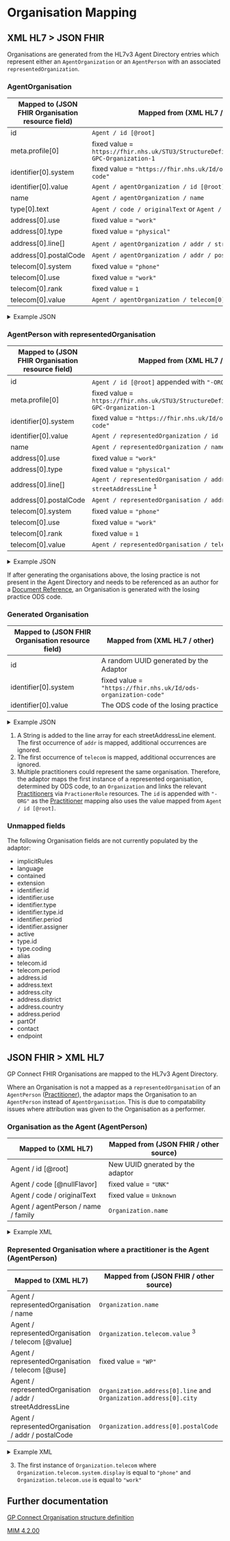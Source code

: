 # Organisation Mapping

## XML HL7 > JSON FHIR

Organisations are generated from the HL7v3 Agent Directory entries which represent either an `AgentOrganization`
or an `AgentPerson` with an associated `representedOrganization`.

### AgentOrganisation
| Mapped to (JSON FHIR Organisation resource field) | Mapped from (XML HL7 / other)                                                               |
|---------------------------------------------------|---------------------------------------------------------------------------------------------|
| id                                                | `Agent / id [@root]`                                                                        |
| meta.profile\[0]                                  | fixed value = `https://fhir.nhs.uk/STU3/StructureDefinition/CareConnect-GPC-Organization-1` |
| identifier\[0].system                             | fixed value = `"https://fhir.nhs.uk/Id/ods-organization-code"`                              |   
| identifier\[0].value                              | `Agent / agentOrganization / id [@root]`                                                    |
| name                                              | `Agent / agentOrganization / name`                                                          | 
| type\[0].text                                     | `Agent / code / originalText` or `Agent / code [@displayName]`                              |
| address\[0].use                                   | fixed value = `"work"`                                                                      |
| address\[0].type                                  | fixed value = `"physical"`                                                                  |
| address\[0].line[]                                | `Agent / agentOrganization / addr / streetAddressLine` <sup>1</sup>                         |
| address\[0].postalCode                            | `Agent / agentOrganization / addr / postalCode`                                             |
| telecom\[0].system                                | fixed value = `"phone"`                                                                     |
| telecom\[0].use                                   | fixed value = `"work"`                                                                      |
| telecom\[0].rank                                  | fixed value = `1`                                                                           |
| telecom\[0].value                                 | `Agent / agentOrganization / telecom[0] [@value]`                                           |

<details>
<summary>Example JSON</summary>

```
{
    "resource": {
        "resourceType": "Organization",
        "id": "4D60F559-16D2-43CD-88FD-E779B43D915E",
        "meta": {
            "profile": [
                "https://fhir.nhs.uk/STU3/StructureDefinition/CareConnect-GPC-Organization-1"
            ]
        },
        "identifier": [
            {
                "system": "https://fhir.nhs.uk/Id/ods-organization-code",
                "value": "A86005"
            }
        ],
        "type": [
            {
                "text": "Other person"
            }
        ],
        "name": "West Farm Surgery",
        "telecom": [
            {
                "system": "phone",
                "value": "01132050080",
                "use": "work",
                "rank": 1
            }
        ],
        "address": [
            {
                "use": "work",
                "type": "physical",
                "line": [
                    "31 West Farm Avenue",
                    "Newcastle Upon Tyne",
                    "Tyne and Wear"
                ],
                "postalCode": "NE12 8LS"
            }
        ]
    }
}

```
</details>

### AgentPerson with representedOrganisation
| Mapped to (JSON FHIR Organisation resource field) | Mapped from (XML HL7 / other)                                                               |
|---------------------------------------------------|---------------------------------------------------------------------------------------------|
| id                                                | `Agent / id [@root]` appended with `"-ORG"` <sup>2</sup>                                    |
| meta.profile\[0]                                  | fixed value = `https://fhir.nhs.uk/STU3/StructureDefinition/CareConnect-GPC-Organization-1` |
| identifier\[0].system                             | fixed value = `"https://fhir.nhs.uk/Id/ods-organization-code"`                              |
| identifier\[0].value                              | `Agent / representedOrganization / id [@extention]`                                         |
| name                                              | `Agent / representedOrganization / name`                                                    |
| address\[0].use                                   | fixed value = `"work"`                                                                      |
| address\[0].type                                  | fixed value = `"physical"`                                                                  |
| address\[0].line[]                                | `Agent / representedOrganisation / addr / streetAddressLine` <sup>1</sup>                   |
| address\[0].postalCode                            | `Agent / representedOrganisation / addr / postalCode`                                       |
| telecom\[0].system                                | fixed value = `"phone"`                                                                     |
| telecom\[0].use                                   | fixed value = `"work"`                                                                      |
| telecom\[0].rank                                  | fixed value = `1`                                                                           |
| telecom\[0].value                                 | `Agent / representedOrganisation / telecom[0] [@value]`                                     |

<details>
<summary>Example JSON</summary>

```
 {
    "resource": {
        "resourceType": "Organization",
        "id": "1E8A8446-A0C1-11ED-808B-AC162D1F16F0-ORG",
        "meta": {
            "profile": [
                "https://fhir.nhs.uk/STU3/StructureDefinition/CareConnect-GPC-Organization-1"
            ]
        },
        "identifier": [
            {
                "system": "https://fhir.nhs.uk/Id/ods-organization-code",
                "value": "A86005"
            }
        ],
        "name": "West Farm Surgery",
        "telecom": [
            {
                "system": "phone",
                "value": "01132050080",
                "use": "work",
                "rank": 1
            }
        ],
        "address": [
            {
                "use": "work",
                "type": "physical",
                "line": [
                    "31 West Farm Avenue",
                    "Newcastle Upon Tyne",
                    "Tyne and Wear"
                ],
                "postalCode": "NE12 8LS"
            }
        ]
    }
}

```
</details>

If after generating the organisations above, the losing practice is not present in the Agent Directory and
needs to be referenced as an author for a [Document Reference](../document%20references/README.md), an Organisation
is generated with the losing practice ODS code.

### Generated Organisation
| Mapped to (JSON FHIR Organisation resource field) | Mapped from (XML HL7 / other)                                  |
|---------------------------------------------------|----------------------------------------------------------------|
| id                                                | A random UUID generated by the Adaptor                         |
| identifier\[0].system                             | fixed value = `"https://fhir.nhs.uk/Id/ods-organization-code"` |
| identifier\[0].value                              | The ODS code of the losing practice                            |

<details>
<summary>Example JSON</summary>

```
{
    "resource": {
        "resourceType": "Organization",
        "id": "5f536500-f139-4524-a649-70016869a00f",
        "meta": {
            "profile": [
                "https://fhir.nhs.uk/STU3/StructureDefinition/CareConnect-GPC-Organization-1"
            ]
        },
        "identifier": [
            {
                "system": "https://fhir.nhs.uk/Id/ods-organization-code",
                "value": "D5445"
            }
        ]
    }
}

```
</details>

1. A String is added to the line array for each streetAddressLine element. The first occurrence of `addr` is mapped,
   additional occurrences are ignored.
2. The first occurrence of `telecom` is mapped, additional occurrences are ignored.
3. Multiple practitioners could represent the same organisation. Therefore, the adaptor maps the first instance of
   a represented organisation, determined by ODS code, to an `Organization` and links the relevant
   [Practitioners](../practioners/README.md) via `PractionerRole` resources. The `id` is appended with `"-ORG"` as the
   [Practitioner](../practioners/README.md) mapping also uses the value mapped from `Agent / id [@root]`.

### Unmapped fields

The following Organisation fields are not currently populated by the adaptor: 

- implicitRules
- language
- contained
- extension
- identifier.id
- identifier.use
- identifier.type
- identifier.type.id
- identifier.period
- identifier.assigner
- active
- type.id
- type.coding
- alias
- telecom.id
- telecom.period
- address.id
- address.text
- address.city
- address.district
- address.country
- address.period
- partOf
- contact
- endpoint

## JSON FHIR > XML HL7

GP Connect FHIR Organisations are mapped to the HL7v3 Agent Directory.  

Where an Organisation is not a mapped as a `representedOrganisation` of an `AgentPerson` ([Practitioner](../practioners/README.md)), the adaptor maps the 
Organisation to an `AgentPerson` instead of `AgentOrganisation`. This is due to compatability issues where attribution 
was given to the Organisation as a performer.

### Organisation as the Agent (AgentPerson)
| Mapped to (XML HL7)                 | Mapped from (JSON FHIR / other source) |
|-------------------------------------|----------------------------------------|
| Agent / id \[@root]                 | New UUID gnerated by the adaptor       |
| Agent / code \[@nullFlavor]         | fixed value = `"UNK"`                  |
| Agent / code / originalText         | fixed value = `Unknown`                |
| Agent / agentPerson / name / family | `Organization.name`                    |

<details>
    <summary>Example XML</summary>

```
<Agent classCode="AGNT">
    <id root="38DED72A-6D4B-4838-8751-8498E579AF03"/>
    <code nullFlavor="UNK">
        <originalText>Unknown</originalText>
    </code>
    <agentPerson classCode="PSN" determinerCode="INSTANCE">
        <name>
            <family>TEMPLE SOWERBY MEDICAL PRACTICE</family>
        </name>
    </agentPerson>
</Agent>
```
</details>

### Represented Organisation where a practitioner is the Agent (AgentPerson) 
| Mapped to (XML HL7)                                        | Mapped from (JSON FHIR / other source)                            |
|------------------------------------------------------------|-------------------------------------------------------------------|
| Agent / representedOrganisation / name                     | `Organization.name`                                               | 
| Agent / representedOrganisation / telecom \[@value]        | `Organization.telecom.value` <sup>3</sup>                         |
| Agent / representedOrganisation / telecom \[@use]          | fixed value = `"WP"`                                              |
| Agent / representedOrganisation / addr / streetAddressLine | `Organization.address[0].line` and `Organization.address[0].city` |
| Agent / representedOrganisation / addr / postalCode        | `Organization.address[0].postalCode`                              |  

<details>
    <summary>Example XML</summary>

```
<Agent classCode="AGNT">
    <id root="BDB45F13-D71B-474B-9A12-BB39A53B6273"/>
    <code nullFlavor="UNK">
        <originalText>General Medical Practitioner</originalText>
    </code>
    <agentPerson classCode="PSN" determinerCode="INSTANCE">
        <name>
            <prefix>Mr</prefix>
            <given>NHS</given>
            <family>Test</family>
        </name>
    </agentPerson>
    <representedOrganization classCode="ORG" determinerCode="INSTANCE">
        <name>TEMPLE SOWERBY MEDICAL PRACTICE</name>
        <telecom use="WP" value="tel:01133800000"/>
        <addr use="WP">
            <streetAddressLine>Fulford Grange</streetAddressLine>
            <streetAddressLine>Micklefield Lane</streetAddressLine>
            <streetAddressLine>Rawdon</streetAddressLine>
            <streetAddressLine>Rawdon</streetAddressLine>
            <streetAddressLine>Leeds</streetAddressLine>
            <postalCode>LS19 6BA</postalCode>
        </addr>
    </representedOrganization>
</Agent>
```
</details>

3. The first instance of `Organization.telecom` where `Organization.telecom.system.display` is equal to `"phone"` and `Organization.telecom.use` is equal to `"work"`

## Further documentation
[GP Connect Organisation structure definition](https://fhir.nhs.uk/STU3/StructureDefinition/CareConnect-GPC-Organization-1)

[MIM 4.2.00](https://data.developer.nhs.uk/dms/mim/4.2.00/Index.htm)
